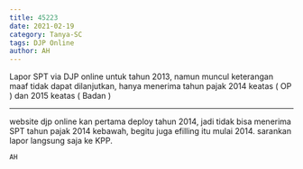 ```yaml
---
title: 45223
date: 2021-02-19
category: Tanya-SC
tags: DJP Online
author: AH
---
```


Lapor SPT via DJP online untuk tahun 2013, namun muncul keterangan maaf tidak dapat dilanjutkan, hanya menerima tahun pajak 2014 keatas ( OP ) dan 2015 keatas ( Badan )

---

website djp online kan pertama deploy tahun 2014, jadi tidak bisa menerima SPT tahun pajak 2014 kebawah, begitu juga efilling itu mulai 2014. sarankan lapor langsung saja ke KPP.

`AH`
